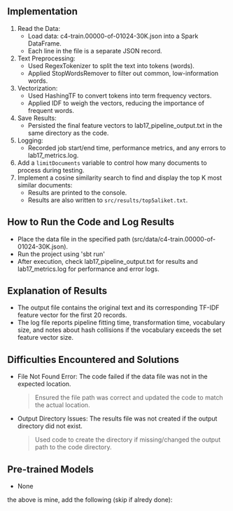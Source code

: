Implementation
-------------------
1. Read the Data:
   - Load data: c4-train.00000-of-01024-30K.json into a Spark DataFrame.
   - Each line in the file is a separate JSON record.
2. Text Preprocessing:
   - Used RegexTokenizer to split the text into tokens (words).
   - Applied StopWordsRemover to filter out common, low-information words.
3. Vectorization:
   - Used HashingTF to convert tokens into term frequency vectors.
   - Applied IDF to weigh the vectors, reducing the importance of frequent words.
4. Save Results:
   - Persisted the final feature vectors to lab17_pipeline_output.txt in the same directory as the code.
5. Logging:
   - Recorded job start/end time, performance metrics, and any errors to lab17_metrics.log.
6. Add a `limitDocuments` variable to control how many documents to process during testing.
7. Implement a cosine similarity search to find and display the top K most similar documents:
   - Results are printed to the console.
   - Results are also written to `src/results/top5aliket.txt`.

How to Run the Code and Log Results
-----------------------------------
- Place the data file in the specified path (src/data/c4-train.00000-of-01024-30K.json).
- Run the project using 'sbt run'
- After execution, check lab17_pipeline_output.txt for results and lab17_metrics.log for performance and error logs.

Explanation of Results
----------------------
- The output file contains the original text and its corresponding TF-IDF feature vector for the first 20 records.
- The log file reports pipeline fitting time, transformation time, vocabulary size, and notes about hash collisions if the vocabulary exceeds the set feature vector size.

Difficulties Encountered and Solutions
--------------------------------------
- File Not Found Error:
  The code failed if the data file was not in the expected location.
  > Ensured the file path was correct and updated the code to match the actual location.
- Output Directory Issues:
  The results file was not created if the output directory did not exist.
  > Used code to create the directory if missing/changed the output path to the code directory.


Pre-trained Models
------------------
- None


the above is mine, add the following (skip if alredy done):